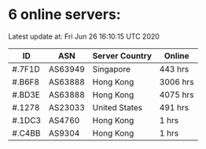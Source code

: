 # 6 online servers:

Latest update at: Fri Jun 26 16:10:15 UTC 2020

| ID | ASN | Server Country | Online |
| -- | --- | -------------- | ------ |
| #.7F1D | AS63949 | Singapore | 443 hrs |
| #.B6F8 | AS63888 | Hong Kong | 3006 hrs |
| #.BD3E | AS63888 | Hong Kong | 4075 hrs |
| #.1278 | AS23033 | United States | 491 hrs |
| #.1DC3 | AS4760 | Hong Kong | 1 hrs |
| #.C4BB | AS9304 | Hong Kong | 1 hrs |

